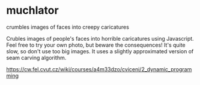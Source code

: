 # muchlator
crumbles images of faces into creepy caricatures

Crubles images of people's faces into horrible caricatures using Javascript. Feel free to try your own photo, but beware the consequences!
It's quite slow, so don't use too big images. It uses a slightly approximated version of seam carving algorithm.

https://cw.fel.cvut.cz/wiki/courses/a4m33dzo/cviceni/2_dynamic_programming
